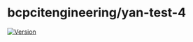 # bcpcitengineering/yan-test-4

[![Version](https://img.shields.io/nuget/v/bcpcitengineering/yan-test-4.svg)](https://www.nuget.org/packages/bcpcitengineering/yan-test-4/)


